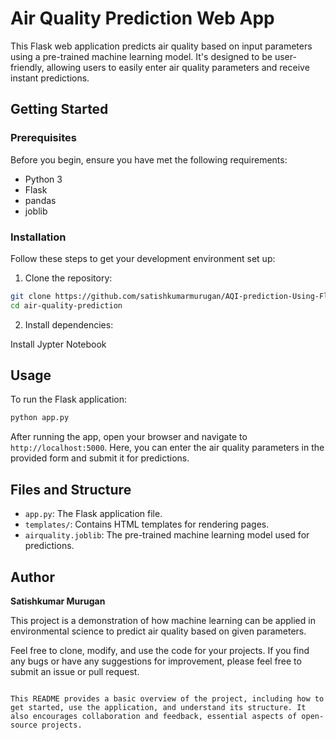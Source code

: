 
# Air Quality Prediction Web App

This Flask web application predicts air quality based on input parameters using a pre-trained machine learning model. It's designed to be user-friendly, allowing users to easily enter air quality parameters and receive instant predictions.

## Getting Started

### Prerequisites

Before you begin, ensure you have met the following requirements:

- Python 3
- Flask
- pandas
- joblib

### Installation

Follow these steps to get your development environment set up:

1. Clone the repository:

```bash
git clone https://github.com/satishkumarmurugan/AQI-prediction-Using-Flask-Web-App/
cd air-quality-prediction
```

2. Install dependencies:

Install Jypter Notebook

## Usage

To run the Flask application:

```bash
python app.py
```

After running the app, open your browser and navigate to `http://localhost:5000`. Here, you can enter the air quality parameters in the provided form and submit it for predictions.

## Files and Structure

- `app.py`: The Flask application file.
- `templates/`: Contains HTML templates for rendering pages.
- `airquality.joblib`: The pre-trained machine learning model used for predictions.

## Author

**Satishkumar Murugan**

This project is a demonstration of how machine learning can be applied in environmental science to predict air quality based on given parameters.

Feel free to clone, modify, and use the code for your projects. If you find any bugs or have any suggestions for improvement, please feel free to submit an issue or pull request.
```

This README provides a basic overview of the project, including how to get started, use the application, and understand its structure. It also encourages collaboration and feedback, essential aspects of open-source projects.

